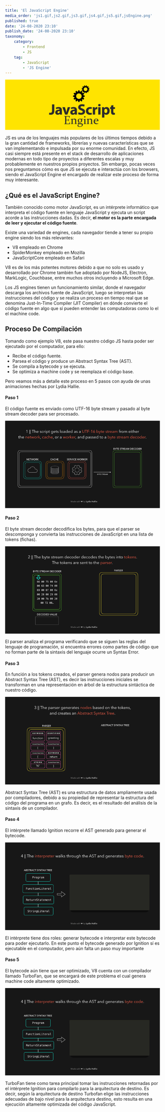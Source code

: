 ```yaml
---
title: 'El JavaScript Engine'
media_order: 'js1.gif,js2.gif,js3.gif,js4.gif,js5.gif,jsEngine.png'
published: true
date: '24-08-2020 23:10'
publish_date: '24-08-2020 23:10'
taxonomy:
    category:
        - Frontend
        - JS
    tag:
        - JavaScript
        - 'JS Engine'
---
```


![JsEngine](jsEngine.png?classes=center-block)

JS es una de los lenguajes más populares de los últimos tiempos debido a la gran cantidad de frameworks, librerías y nuevas características que se van implementando e impulsada por su enorme comunidad. En efecto, JS casi siempre está presente en el stack de desarrollo de aplicaciones modernas en todo tipo de proyectos a diferentes escalas y muy probablemente en nuestros propios proyectos. Sin embargo, pocas veces nos preguntamos cómo es que JS se ejecuta e interactúa con los browsers, siendo el JavaScript Engine el encargado de realizar este proceso de forma muy interesante. 

## ¿Qué es el JavaScript Engine?  

También conocido como motor JavaScript, es un intérprete informático que interpreta el código fuente en lenguaje JavaScript y ejecuta un script acorde a las instrucciones dadas. Es decir, **el motor es la parte encargada de leer y ejecutar el código fuente**.

Existe una variedad de engines, cada navegador tiende a tener su propio engine siendo los más relevantes: 
* V8 empleado en Chrome
* SpiderMonkey empleado en Mozilla 
* JavaScriptCore empleado en Safari

V8 es de los más potentes motores debido a que no solo es usado y desarrollado por Chrome también fue adoptado por NodeJS, Electron, MarkLogic, Couchbase, entre muchos otros incluyendo a Microsoft Edge.

Los JS engines tienen un funcionamiento similar, donde el navegador descarga los archivos fuente de JavaScript, luego se interpretan las instrucciones del código y se realiza un proceso en tiempo real que se denomina Just-In-Time Compiler (JIT Compiler) en dónde convierte el código fuente en algo que sí pueden entender las computadoras como lo el el machine code.

## Proceso De Compilación
Tomando como ejemplo V8,  este pasa nuestro código JS hasta poder ser ejecutado por el computador, para ello:
* Recibe el código fuente.
* Parsea el código y produce un Abstract Syntax Tree (AST).
* Se compila a bytecode y se ejecuta.
* Se optimiza a machine code y se reemplaza el código base.

Pero veamos más a detalle este proceso en 5 pasos con ayuda de unas animaciones hechas por Lydia Hallie.

#### Paso 1
El código fuente es enviado como UTF-16 byte stream y pasado al byte stream decoder para ser procesado.

![Carga del código fuente](js1.gif?classes=center-block)

#### Paso 2
El byte stream decoder decodifica los bytes, para que el parser se descomponga y convierta las instrucciones de JavaScript en una lista de tokens (fichas).

![Parseado](js2.gif?classes=center-block)

El parser analiza el programa verificando que se siguen las reglas del lenguaje de programación, si encuentra errores como partes de código que no forman parte de la sintaxis del lenguaje ocurre un Syntax Error. 

#### Paso 3
En función a los tokens creados, el parser genera nodos para producir un Abstract Syntax Tree (AST), es decir las instrucciones iniciales se transforman en una representación en árbol de la estructura sintáctica de nuestro código.

![Tokens -> AST](js3.gif?classes=center-block)

Abstract Syntax Tree (AST) es una estructura de datos ampliamente usada por compiladores, debido a su propiedad de representar la estructura del código del programa en un grafo. Es decir, es el resultado del análisis de la sintaxis de un compilador.

#### Paso 4
El intérprete llamado Ignition recorre el AST generado para generar el bytecode. 

![AST -> Bytecode](js4.gif?classes=center-block)

El intérprete tiene dos roles: generar bytecode e interpretar este bytecode para poder ejecutarlo. En este punto el bytecode generado por Ignition sí es ejecutable en el computador, pero aún falta un paso muy importante

#### Paso 5
El bytecode aún tiene que ser optimizado, V8 cuenta con un compilador llamado TurboFan, que se encargará de este problema el cual genera machine code altamente optimizado. 

![Bytecode -> MachineCode](js4.gif?classes=center-block)

TurboFan tiene como tarea principal tomar las instrucciones retornadas por el intérprete Ignition para compilarlo para la arquitectura de destino. Es decir, según la arquitectura de destino Turbofan elige las instrucciones adecuadas de bajo nivel para la arquitectura destino, esto  resulta en una ejecución altamente optimizada del código JavaScript.


